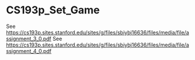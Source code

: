 # CS193p_Set_Game
See https://cs193p.sites.stanford.edu/sites/g/files/sbiybj16636/files/media/file/assignment_3_0.pdf 
See https://cs193p.sites.stanford.edu/sites/g/files/sbiybj16636/files/media/file/assignment_4_0.pdf
